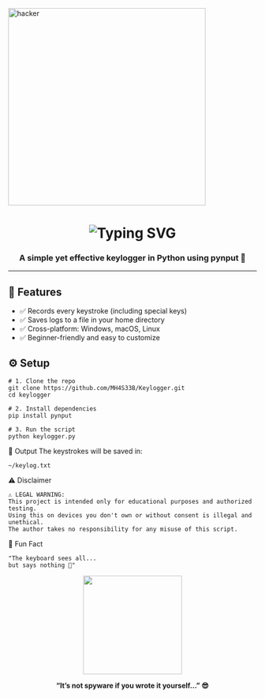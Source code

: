 <img align="center" alt="hacker" width="400" src="https://media.giphy.com/media/xT9IgzoKnwFNmISR8I/giphy.gif">

<h1 align="center">
  <img src="https://readme-typing-svg.herokuapp.com?font=Fira+Code&pause=1000&center=true&vCenter=true&width=435&lines=Python+Keylogger+%F0%9F%94%91;Educational+purpose+only" alt="Typing SVG" />
</h1>
<h3 align="center">A simple yet effective keylogger in Python using pynput 🐍</h3>

---

## 🚀 Features

- ✅ Records every keystroke (including special keys)
- ✅ Saves logs to a file in your home directory
- ✅ Cross-platform: Windows, macOS, Linux
- ✅ Beginner-friendly and easy to customize


## ⚙️ Setup

 ```
# 1. Clone the repo
git clone https://github.com/MH4S33B/Keylogger.git
cd keylogger

# 2. Install dependencies
pip install pynput

# 3. Run the script
python keylogger.py
```
📝 Output
The keystrokes will be saved in:
```
~/keylog.txt
 ```
⚠️ Disclaimer
```
⚠️ LEGAL WARNING:
This project is intended only for educational purposes and authorized testing.
Using this on devices you don't own or without consent is illegal and unethical.
The author takes no responsibility for any misuse of this script.
```
💬 Fun Fact
```
"The keyboard sees all...
but says nothing 👀"
```


<p align="center"> <img src="https://media.giphy.com/media/IThjAlJnD9WNO/giphy.gif" width="200" /> </p> <p align="center"><b>“It’s not spyware if you wrote it yourself...” 😎</b></p>
